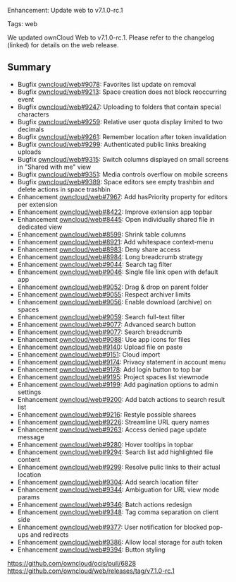 Enhancement: Update web to v7.1.0-rc.1

Tags: web

We updated ownCloud Web to v7.1.0-rc.1. Please refer to the changelog (linked) for details on the web release.

## Summary
* Bugfix [owncloud/web#9078](https://github.com/owncloud/web/pull/9078): Favorites list update on removal
* Bugfix [owncloud/web#9213](https://github.com/owncloud/web/pull/9213): Space creation does not block reoccurring event
* Bugfix [owncloud/web#9247](https://github.com/owncloud/web/issues/9247): Uploading to folders that contain special characters
* Bugfix [owncloud/web#9259](https://github.com/owncloud/web/issues/9259): Relative user quota display limited to two decimals
* Bugfix [owncloud/web#9261](https://github.com/owncloud/web/issues/9261): Remember location after token invalidation
* Bugfix [owncloud/web#9299](https://github.com/owncloud/web/pull/9299): Authenticated public links breaking uploads
* Bugfix [owncloud/web#9315](https://github.com/owncloud/web/issues/9315): Switch columns displayed on small screens in "Shared with me" view
* Bugfix [owncloud/web#9351](https://github.com/owncloud/web/pull/9351): Media controls overflow on mobile screens
* Bugfix [owncloud/web#9389](https://github.com/owncloud/web/pull/9389): Space editors see empty trashbin and delete actions in space trashbin
* Enhancement [owncloud/web#7967](https://github.com/owncloud/web/pull/7967): Add hasPriority property for editors per extension
* Enhancement [owncloud/web#8422](https://github.com/owncloud/web/issues/8422): Improve extension app topbar
* Enhancement [owncloud/web#8445](https://github.com/owncloud/web/issues/8445): Open individually shared file in dedicated view
* Enhancement [owncloud/web#8599](https://github.com/owncloud/web/issues/8599): Shrink table columns
* Enhancement [owncloud/web#8921](https://github.com/owncloud/web/pull/8921): Add whitespace context-menu
* Enhancement [owncloud/web#8983](https://github.com/owncloud/web/pull/8983): Deny share access
* Enhancement [owncloud/web#8984](https://github.com/owncloud/web/pull/8984): Long breadcrumb strategy
* Enhancement [owncloud/web#9044](https://github.com/owncloud/web/pull/9044): Search tag filter
* Enhancement [owncloud/web#9046](https://github.com/owncloud/web/pull/9046): Single file link open with default app
* Enhancement [owncloud/web#9052](https://github.com/owncloud/web/pull/9052): Drag & drop on parent folder
* Enhancement [owncloud/web#9055](https://github.com/owncloud/web/pull/9055): Respect archiver limits
* Enhancement [owncloud/web#9056](https://github.com/owncloud/web/issues/9056): Enable download (archive) on spaces
* Enhancement [owncloud/web#9059](https://github.com/owncloud/web/pull/9059): Search full-text filter
* Enhancement [owncloud/web#9077](https://github.com/owncloud/web/pull/9077): Advanced search button
* Enhancement [owncloud/web#9077](https://github.com/owncloud/web/pull/9077): Search breadcrumb
* Enhancement [owncloud/web#9088](https://github.com/owncloud/web/pull/9088): Use app icons for files
* Enhancement [owncloud/web#9140](https://github.com/owncloud/web/pull/9140): Upload file on paste
* Enhancement [owncloud/web#9151](https://github.com/owncloud/web/issues/9151): Cloud import
* Enhancement [owncloud/web#9174](https://github.com/owncloud/web/issues/9174): Privacy statement in account menu
* Enhancement [owncloud/web#9178](https://github.com/owncloud/web/pull/9178): Add login button to top bar
* Enhancement [owncloud/web#9195](https://github.com/owncloud/web/pull/9195): Project spaces list viewmode
* Enhancement [owncloud/web#9199](https://github.com/owncloud/web/pull/9199): Add pagination options to admin settings
* Enhancement [owncloud/web#9200](https://github.com/owncloud/web/pull/9200): Add batch actions to search result list
* Enhancement [owncloud/web#9216](https://github.com/owncloud/web/issues/9216): Restyle possible sharees
* Enhancement [owncloud/web#9226](https://github.com/owncloud/web/pull/9226): Streamline URL query names
* Enhancement [owncloud/web#9263](https://github.com/owncloud/web/pull/9263): Access denied page update message
* Enhancement [owncloud/web#9280](https://github.com/owncloud/web/issues/9280): Hover tooltips in topbar
* Enhancement [owncloud/web#9294](https://github.com/owncloud/web/pull/9294): Search list add highlighted file content
* Enhancement [owncloud/web#9299](https://github.com/owncloud/web/pull/9299): Resolve pulic links to their actual location
* Enhancement [owncloud/web#9304](https://github.com/owncloud/web/pull/9304): Add search location filter
* Enhancement [owncloud/web#9344](https://github.com/owncloud/web/pull/9344): Ambiguation for URL view mode params
* Enhancement [owncloud/web#9346](https://github.com/owncloud/web/pull/9346): Batch actions redesign
* Enhancement [owncloud/web#9348](https://github.com/owncloud/web/pull/9348): Tag comma separation on client side
* Enhancement [owncloud/web#9377](https://github.com/owncloud/web/issues/9377): User notification for blocked pop-ups and redirects
* Enhancement [owncloud/web#9386](https://github.com/owncloud/web/pull/9386): Allow local storage for auth token
* Enhancement [owncloud/web#9394](https://github.com/owncloud/web/pull/9394): Button styling

https://github.com/owncloud/ocis/pull/6828
https://github.com/owncloud/web/releases/tag/v7.1.0-rc.1
